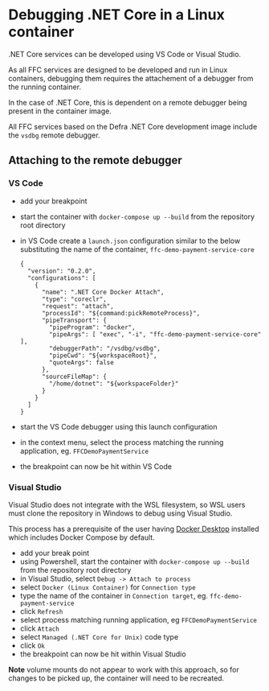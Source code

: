 # Debugging .NET Core in a Linux container

.NET Core services can be developed using VS Code or Visual Studio.

As all FFC services are designed to be developed and run in Linux containers, 
debugging them requires the attachement of a debugger from the running container.  

In the case of .NET Core, this is dependent on a remote debugger being present in the container image.

All FFC services based on the Defra .NET Core development image include the `vsdbg` remote debugger.

## Attaching to the remote debugger

### VS Code

- add your breakpoint
- start the container with `docker-compose up --build` from the repository root directory
- in VS Code create a `launch.json` configuration similar to the below substituting the name of the container, `ffc-demo-payment-service-core`

  ```
  {
    "version": "0.2.0",
    "configurations": [
      {
        "name": ".NET Core Docker Attach",
        "type": "coreclr",
        "request": "attach",
        "processId": "${command:pickRemoteProcess}",
        "pipeTransport": {
          "pipeProgram": "docker",
          "pipeArgs": [ "exec", "-i", "ffc-demo-payment-service-core" ],
          "debuggerPath": "/vsdbg/vsdbg",
          "pipeCwd": "${workspaceRoot}",
          "quoteArgs": false
        },
        "sourceFileMap": {
          "/home/dotnet": "${workspaceFolder}"
        }
      }
    ]
  }
  ```

- start the VS Code debugger using this launch configuration
- in the context menu, select the process matching the running application, eg. `FFCDemoPaymentService`
- the breakpoint can now be hit within VS Code

### Visual Studio

Visual Studio does not integrate with the WSL filesystem, so WSL users must clone the repository in Windows to debug using Visual Studio.

This process has a prerequisite of the user having [Docker Desktop](https://hub.docker.com/editions/community/docker-ce-desktop-windows/) installed which includes Docker Compose by default.

- add your break point
- using Powershell, start the container with `docker-compose up --build` from the repository root directory
- in Visual Studio, select `Debug -> Attach to process`
- select `Docker (Linux Container)` for `Connection type`
- type the name of the container in `Connection target`, eg. `ffc-demo-payment-service`
- click `Refresh`
- select process matching running application, eg `FFCDemoPaymentService`
- click `Attach`
- select `Managed (.NET Core for Unix)` code type
- click `Ok`
- the breakpoint can now be hit within Visual Studio

**Note** volume mounts do not appear to work with this approach, so for changes to be picked up, the container will need to be recreated.
